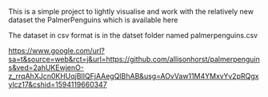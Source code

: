 This is a simple project to lightly visualise and work with the relatively new dataset the PalmerPenguins which is available here

The dataset in csv format is in the datset folder named palmerpenguins.csv

https://www.google.com/url?sa=t&source=web&rct=j&url=https://github.com/allisonhorst/palmerpenguins&ved=2ahUKEwjenO-z_rrqAhXJcn0KHUqjBlIQFjAAegQIBhAB&usg=AOvVaw11M4YMxvYv2pRQgxylcz17&cshid=1594119660347
